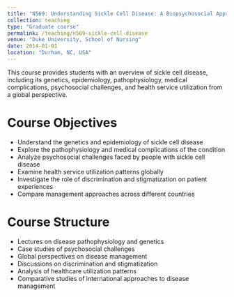 ```yaml
---
title: "N569: Understanding Sickle Cell Disease: A Biopsychosocial Approach"
collection: teaching
type: "Graduate course"
permalink: /teaching/n569-sickle-cell-disease
venue: "Duke University, School of Nursing"
date: 2014-01-01
location: "Durham, NC, USA"
---
```


This course provides students with an overview of sickle cell disease, including its genetics, epidemiology, pathophysiology, medical complications, psychosocial challenges, and health service utilization from a global perspective.

Course Objectives
======
* Understand the genetics and epidemiology of sickle cell disease
* Explore the pathophysiology and medical complications of the condition
* Analyze psychosocial challenges faced by people with sickle cell disease
* Examine health service utilization patterns globally
* Investigate the role of discrimination and stigmatization on patient experiences
* Compare management approaches across different countries

Course Structure
======
* Lectures on disease pathophysiology and genetics
* Case studies of psychosocial challenges
* Global perspectives on disease management
* Discussions on discrimination and stigmatization
* Analysis of healthcare utilization patterns
* Comparative studies of international approaches to disease management
